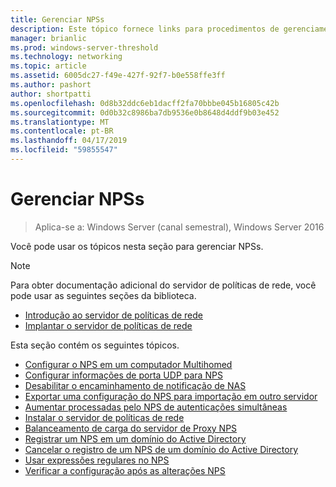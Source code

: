 ```yaml
---
title: Gerenciar NPSs
description: Este tópico fornece links para procedimentos de gerenciamento NPSs no Windows Server 2016.
manager: brianlic
ms.prod: windows-server-threshold
ms.technology: networking
ms.topic: article
ms.assetid: 6005dc27-f49e-427f-92f7-b0e558ffe3ff
ms.author: pashort
author: shortpatti
ms.openlocfilehash: 0d8b32ddc6eb1dacff2fa70bbbe045b16805c42b
ms.sourcegitcommit: 0d0b32c8986ba7db9536e0b8648d4ddf9b03e452
ms.translationtype: MT
ms.contentlocale: pt-BR
ms.lasthandoff: 04/17/2019
ms.locfileid: "59855547"
---
```

# <a name="manage-npss"></a>Gerenciar NPSs

>Aplica-se a: Windows Server (canal semestral), Windows Server 2016

Você pode usar os tópicos nesta seção para gerenciar NPSs.

>[!NOTE]
>Para obter documentação adicional do servidor de políticas de rede, você pode usar as seguintes seções da biblioteca.
>- [Introdução ao servidor de políticas de rede](nps-getstart-top.md)
>- [Implantar o servidor de políticas de rede](nps-deploy.md) 

Esta seção contém os seguintes tópicos.

- [Configurar o NPS em um computador Multihomed](nps-multihomed-configure.md)
- [Configurar informações de porta UDP para NPS](nps-udp-ports-configure.md)
- [Desabilitar o encaminhamento de notificação de NAS](nps-disable-nas-notifications.md)
- [Exportar uma configuração do NPS para importação em outro servidor](nps-manage-export.md)
- [Aumentar processadas pelo NPS de autenticações simultâneas](nps-concurrent-auth.md)
- [Instalar o servidor de políticas de rede](nps-manage-install.md)
- [Balanceamento de carga do servidor de Proxy NPS](nps-manage-proxy-lb.md)
- [Registrar um NPS em um domínio do Active Directory](nps-manage-register.md)
- [Cancelar o registro de um NPS de um domínio do Active Directory](nps-manage-unregister.md)
- [Usar expressões regulares no NPS](nps-crp-reg-expressions.md)
- [Verificar a configuração após as alterações NPS](nps-manage-verify.md)

